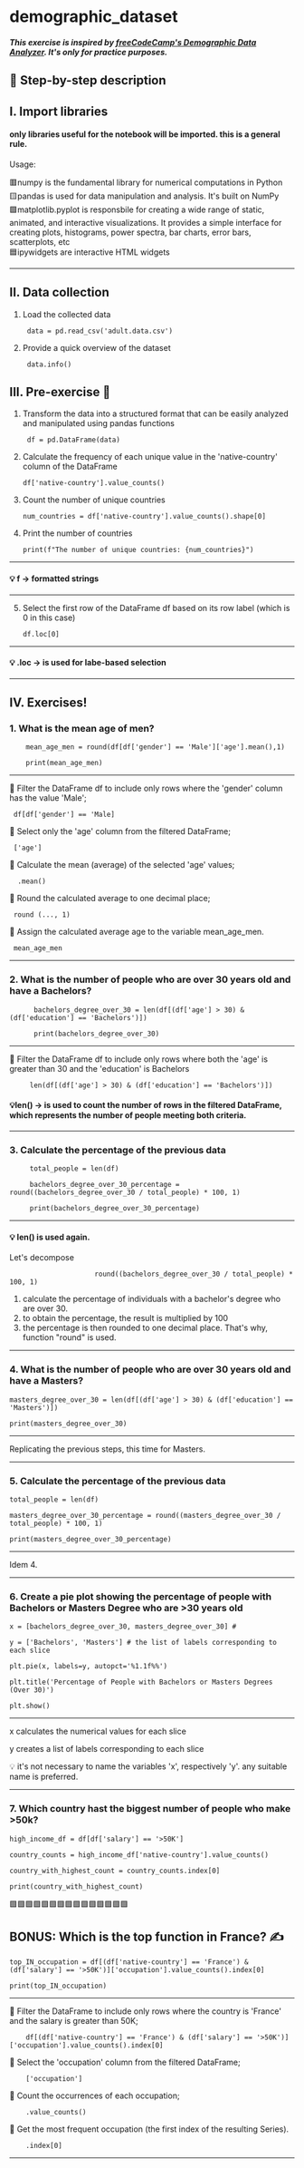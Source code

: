 # demographic_dataset

##### This exercise is inspired by [freeCodeCamp's Demographic Data Analyzer](https://www.freecodecamp.org/learn/data-analysis-with-python/data-analysis-with-python-projects/demographic-data-analyzer). It's only for practice purposes. 

## 📒 Step-by-step description

## I. Import libraries
#### only libraries useful for the notebook will be imported. this is a general rule.

Usage:

🟥numpy is the fundamental library for numerical computations in Python 
<br>
🟨pandas is used for data manipulation and analysis. It's built on NumPy
<br>
🟩matplotlib.pyplot is responsbile for creating a wide range of static, animated, and interactive visualizations. It provides a simple interface for creating plots, histograms, power spectra, bar charts, error bars, scatterplots, etc
    <br>
🟦ipywidgets are interactive HTML widgets 

***

## II. Data collection

1. Load the collected data 

        data = pd.read_csv('adult.data.csv')

2. Provide a quick overview of the dataset

        data.info()  


## III. Pre-exercise 🌟

1. Transform the data into a structured format that can be easily analyzed and manipulated using pandas functions

        df = pd.DataFrame(data) 

2. Calculate the frequency of each unique value in the 'native-country' column of the DataFrame

       df['native-country'].value_counts() 

3. Count the number of unique countries
   
       num_countries = df['native-country'].value_counts().shape[0]

4.  Print the number of countries

        print(f"The number of unique countries: {num_countries}")

***

#### 💡 f -> formatted strings

***


5. Select the first row of the DataFrame df based on its row label (which is 0 in this case)
   
       df.loc[0]

***
   
  ####  💡 .loc -> is used for labe-based selection

***
  
  
## IV. Exercises!
  ### 1. What is the mean age of men?
  
        mean_age_men = round(df[df['gender'] == 'Male']['age'].mean(),1) 

        print(mean_age_men)

***

 🔹     Filter the DataFrame df to include only rows where the 'gender' column has the value 'Male';  
 
     df[df['gender'] == 'Male] 
 
 🔹   Select only the 'age' column from the filtered DataFrame; 
 
     ['age']
 
 🔹   Calculate the mean (average) of the selected 'age' values; 
 
      .mean() 
 
 🔹   Round the calculated average to one decimal place; 
 
     round (..., 1) 
 
 🔹   Assign the calculated average age to the variable mean_age_men.
 
     mean_age_men  
 

***

  ### 2. What is the number of people who are over 30 years old and have a Bachelors? 

          bachelors_degree_over_30 = len(df[(df['age'] > 30) & (df['education'] == 'Bachelors')]) 
  
          print(bachelors_degree_over_30)

 ***

 🔸   Filter the DataFrame df to include only rows where both the 'age' is greater than 30 and the 'education' is Bachelors

 
         len(df[(df['age'] > 30) & (df['education'] == 'Bachelors')])  
         
#### 💡len() -> is used to count the number of rows in the filtered DataFrame, which represents the number of people meeting both criteria.

***
  ### 3. Calculate the percentage of the previous data
         total_people = len(df)

         bachelors_degree_over_30_percentage = round((bachelors_degree_over_30 / total_people) * 100, 1)

         print(bachelors_degree_over_30_percentage)

***

#### 💡 len() is used again.

 Let's decompose 
 
                         round((bachelors_degree_over_30 / total_people) * 100, 1)
                         
 
1. calculate the percentage of individuals with a bachelor's degree who are over 30. <br>
2. to obtain the percentage, the result is multiplied by 100 <br>
3. the percentage is then rounded to one decimal place. That's why, function "round" is used. 

***

### 4. What is the number of people who are over 30 years old and have a Masters?
    masters_degree_over_30 = len(df[(df['age'] > 30) & (df['education'] == 'Masters')])
  
    print(masters_degree_over_30)

***
Replicating the previous steps, this time for Masters.

***

### 5. Calculate the percentage of the previous data

    total_people = len(df)

    masters_degree_over_30_percentage = round((masters_degree_over_30 / total_people) * 100, 1)

    print(masters_degree_over_30_percentage)

***

Idem 4.

***

### 6. Create a pie plot showing the percentage of people with Bachelors or Masters Degree who are >30 years old

    x = [bachelors_degree_over_30, masters_degree_over_30] # 

    y = ['Bachelors', 'Masters'] # the list of labels corresponding to each slice

    plt.pie(x, labels=y, autopct='%1.1f%%')

    plt.title('Percentage of People with Bachelors or Masters Degrees (Over 30)')

    plt.show()

***
x calculates the numerical values for each slice

y creates a list of labels corresponding to each slice

💡 it's not necessary to name the variables 'x', respectively 'y'. any suitable name is preferred.

***

### 7. Which country hast the biggest number of people who make >50k?

    high_income_df = df[df['salary'] == '>50K']

    country_counts = high_income_df['native-country'].value_counts()

    country_with_highest_count = country_counts.index[0]

    print(country_with_highest_count)

🟩🟩🟩🟩🟩🟩🟩🟩🟩🟩🟩🟩🟩🟩🟩

## BONUS: Which is the top function in France? ✍️

    top_IN_occupation = df[(df['native-country'] == 'France') & (df['salary'] == '>50K')]['occupation'].value_counts().index[0]  

    print(top_IN_occupation)

*** 

🔸  Filter the DataFrame to include only rows where the country is 'France' and the salary is greater than 50K;                            

        df[(df['native-country'] == 'France') & (df['salary'] == '>50K')]['occupation'].value_counts().index[0] 
        

🔹  Select the 'occupation' column from the filtered DataFrame;

        ['occupation'] 

🔸  Count the occurrences of each occupation;

        .value_counts() 

🔹  Get the most frequent occupation (the first index of the resulting Series).


        .index[0]  

***

